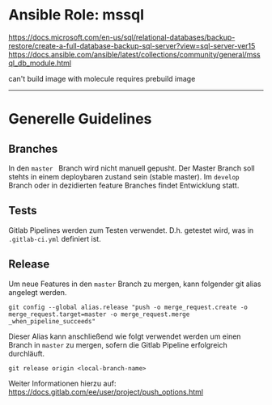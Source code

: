 # Ansible Role: mssql

https://docs.microsoft.com/en-us/sql/relational-databases/backup-restore/create-a-full-database-backup-sql-server?view=sql-server-ver15
https://docs.ansible.com/ansible/latest/collections/community/general/mssql_db_module.html

can't build image with molecule requires prebuild image

---

# Generelle Guidelines

## Branches

In den `master ` Branch wird nicht manuell gepusht. Der Master Branch soll stehts in einem deploybaren zustand sein (stable master). Im `develop` Branch oder in dezidierten feature Branches findet Entwicklung statt.

## Tests

Gitlab Pipelines werden zum Testen verwendet. D.h. getestet wird, was in `.gitlab-ci.yml` definiert ist.

## Release

Um neue Features in den `master` Branch zu mergen, kann folgender git alias angelegt werden.

```
git config --global alias.release "push -o merge_request.create -o merge_request.target=master -o merge_request.merge
_when_pipeline_succeeds"
```

Dieser Alias kann anschließend wie folgt verwendet werden um einen Branch in `master` zu mergen, sofern die Gitlab Pipeline erfolgreich durchläuft.

```
git release origin <local-branch-name>
```

Weiter Informationen hierzu auf: https://docs.gitlab.com/ee/user/project/push_options.html